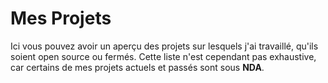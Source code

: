 # Mes Projets

Ici vous pouvez avoir un aperçu des projets sur lesquels j'ai travaillé, qu'ils soient open source ou fermés. Cette liste n'est cependant pas exhaustive, car certains de mes projets actuels et passés sont sous **NDA**.
